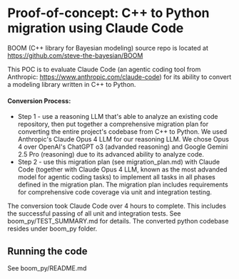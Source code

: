 # Proof-of-concept: C++ to Python migration using Claude Code
BOOM (C++ library for Bayesian modeling) source repo is located at https://github.com/steve-the-bayesian/BOOM

This POC is to evaluate Claude Code (an agentic coding tool from Anthropic: https://www.anthropic.com/claude-code) for its ability to convert a modeling library written in C++ to Python.

#### Conversion Process: 
* Step 1 - use a reasoning LLM that's able to analyze an existing code repository, then put together a comprehensive migration plan for converting the entire project's codebase from C++ to Python. We used Anthropic's Claude Opus 4 LLM for our reasoning LLM. We chose Opus 4 over OpenAI's ChatGPT o3 (advanded reasoning) and Google Gemini 2.5 Pro (reasoning) due to its advanced ability to analyze code. 
* Step 2 - use this migration plan (see migration_plan.md) with Claude Code (together with Claude Opus 4 LLM, known as the most advanded model for agentic coding tasks) to implement all tasks in all phases defined in the migration plan. The migration plan includes requirements for comprehensive code coverage via unit and integration testing.

The conversion took Claude Code over 4 hours to complete. This includes the successful passing of all unit and integration tests. See boom_py/TEST_SUMMARY.md for details. The converted python codebase resides under boom_py folder.


## Running the code
See boom_py/README.md
